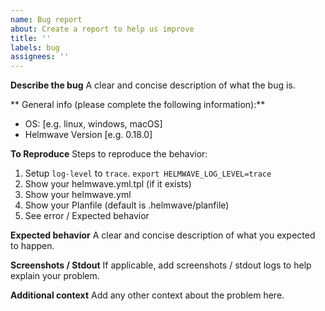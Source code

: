 ```yaml
---
name: Bug report
about: Create a report to help us improve
title: ''
labels: bug
assignees: ''
---
```


**Describe the bug**
A clear and concise description of what the bug is.

** General info (please complete the following information):**

- OS: [e.g. linux, windows, macOS]
- Helmwave Version [e.g. 0.18.0]

**To Reproduce**
Steps to reproduce the behavior:

1. Setup `log-level` to `trace`. `export HELMWAVE_LOG_LEVEL=trace`
2. Show your helmwave.yml.tpl (if it exists)
3. Show your helmwave.yml
4. Show your Planfile (default is .helmwave/planfile)
5. See error / Expected behavior

**Expected behavior**
A clear and concise description of what you expected to happen.

**Screenshots / Stdout**
If applicable, add screenshots / stdout logs to help explain your problem.

**Additional context**
Add any other context about the problem here.
